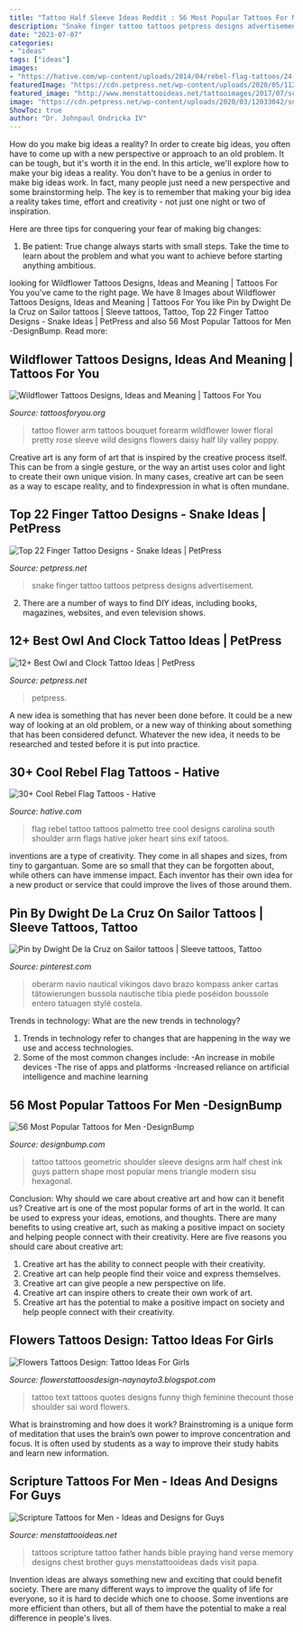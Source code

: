 ```yaml
---
title: "Tattoo Half Sleeve Ideas Reddit : 56 Most Popular Tattoos For Men -designbump"
description: "Snake finger tattoo tattoos petpress designs advertisement"
date: "2023-07-07"
categories:
- "ideas"
tags: ["ideas"]
images:
- "https://hative.com/wp-content/uploads/2014/04/rebel-flag-tattoos/24-rebel-flag-palmetto-tree-on-shoulder.jpg"
featuredImage: "https://cdn.petpress.net/wp-content/uploads/2020/05/11221730/owl-clock-tattoo-scaled.jpg"
featured_image: "http://www.menstattooideas.net/tattooimages/2017/07/scripture-tattoos-16.jpg"
image: "https://cdn.petpress.net/wp-content/uploads/2020/03/12033042/snake-finger-tattoo-women-red.jpg"
ShowToc: true
author: "Dr. Johnpaul Ondricka IV"
---
```



How do you make big ideas a reality?
In order to create big ideas, you often have to come up with a new perspective or approach to an old problem. It can be tough, but it's worth it in the end. In this article, we'll explore how to make your big ideas a reality.
You don't have to be a genius in order to make big ideas work. In fact, many people just need a new perspective and some brainstorming help. The key is to remember that making your big idea a reality takes time, effort and creativity - not just one night or two of inspiration.

Here are three tips for conquering your fear of making big changes: 
1) Be patient: True change always starts with small steps. Take the time to learn about the problem and what you want to achieve before starting anything ambitious.

	

		
looking for Wildflower Tattoos Designs, Ideas and Meaning | Tattoos For You you've came to the right page. We have 8 Images about Wildflower Tattoos Designs, Ideas and Meaning | Tattoos For You like Pin by Dwight De la Cruz on Sailor tattoos | Sleeve tattoos, Tattoo, Top 22 Finger Tattoo Designs - Snake Ideas | PetPress and also 56 Most Popular Tattoos for Men -DesignBump. Read more:
		
    
## Wildflower Tattoos Designs, Ideas And Meaning | Tattoos For You

<img loading=lazy src="https://www.tattoosforyou.org/wp-content/uploads/2016/11/Wildflower-Tattoo-Forearm.jpg" onerror="this.onerror=null;this.src='https://tse1.mm.bing.net/th?id=OIP.K--1Sw4BvXBYC-ChXoqWNAHaLG&amp;pid=15.1';" alt="Wildflower Tattoos Designs, Ideas and Meaning | Tattoos For You">

_Source: tattoosforyou.org_

>tattoo flower arm tattoos bouquet forearm wildflower lower floral pretty rose sleeve wild designs flowers daisy half lily valley poppy. 

	

Creative art is any form of art that is inspired by the creative process itself. This can be from a single gesture, or the way an artist uses color and light to create their own unique vision. In many cases, creative art can be seen as a way to escape reality, and to findexpression in what is often mundane.

    
## Top 22 Finger Tattoo Designs - Snake Ideas | PetPress

<img loading=lazy src="https://cdn.petpress.net/wp-content/uploads/2020/03/12033042/snake-finger-tattoo-women-red.jpg" onerror="this.onerror=null;this.src='https://tse3.mm.bing.net/th?id=OIP.V1xe3y0i9PnEzKKAJyyAcwHaKv&amp;pid=15.1';" alt="Top 22 Finger Tattoo Designs - Snake Ideas | PetPress">

_Source: petpress.net_

>snake finger tattoo tattoos petpress designs advertisement. 

	

2. There are a number of ways to find DIY ideas, including books, magazines, websites, and even television shows.

    
## 12+ Best Owl And Clock Tattoo Ideas | PetPress

<img loading=lazy src="https://cdn.petpress.net/wp-content/uploads/2020/05/11221730/owl-clock-tattoo-scaled.jpg" onerror="this.onerror=null;this.src='https://tse1.mm.bing.net/th?id=OIP.1ZOc2-xrMsyU9D3fN8GxLQHaLH&amp;pid=15.1';" alt="12+ Best Owl and Clock Tattoo Ideas | PetPress">

_Source: petpress.net_

>petpress. 

	

A new idea is something that has never been done before. It could be a new way of looking at an old problem, or a new way of thinking about something that has been considered defunct. Whatever the new idea, it needs to be researched and tested before it is put into practice.

    
## 30+ Cool Rebel Flag Tattoos - Hative

<img loading=lazy src="https://hative.com/wp-content/uploads/2014/04/rebel-flag-tattoos/24-rebel-flag-palmetto-tree-on-shoulder.jpg" onerror="this.onerror=null;this.src='https://tse4.mm.bing.net/th?id=OIP.HDvYIZMANtk9uZZmqnt4NgHaJ4&amp;pid=15.1';" alt="30+ Cool Rebel Flag Tattoos - Hative">

_Source: hative.com_

>flag rebel tattoo tattoos palmetto tree cool designs carolina south shoulder arm flags hative joker heart sins exif tatoos. 

	

inventions are a type of creativity. They come in all shapes and sizes, from tiny to gargantuan. Some are so small that they can be forgotten about, while others can have immense impact. Each inventor has their own idea for a new product or service that could improve the lives of those around them.

    
## Pin By Dwight De La Cruz On Sailor Tattoos | Sleeve Tattoos, Tattoo

<img loading=lazy src="https://i.pinimg.com/736x/77/ca/7c/77ca7cfc5a95abda89630c4ad5badf48.jpg" onerror="this.onerror=null;this.src='https://tse1.mm.bing.net/th?id=OIP.QBwjVVBCukntrJS_PReeFQHaNK&amp;pid=15.1';" alt="Pin by Dwight De la Cruz on Sailor tattoos | Sleeve tattoos, Tattoo">

_Source: pinterest.com_

>oberarm navio nautical vikingos davo brazo kompass anker cartas tätowierungen bussola nautische tibia piede poséidon boussole entero tatuagen stylé costela. 

	

Trends in technology: What are the new trends in technology?
1. Trends in technology refer to changes that are happening in the way we use and access technologies. 
2. Some of the most common changes include: 
-An increase in mobile devices 
-The rise of apps and platforms 
-Increased reliance on artificial intelligence and machine learning 

    
## 56 Most Popular Tattoos For Men -DesignBump

<img loading=lazy src="https://cdn.designbump.com/wp-content/uploads/2015/10/arm-sleeve-tattoos-for-guys.jpg" onerror="this.onerror=null;this.src='https://tse3.mm.bing.net/th?id=OIP.09Gd57m5-2ikgmFh8gDZGQAAAA&amp;pid=15.1';" alt="56 Most Popular Tattoos for Men -DesignBump">

_Source: designbump.com_

>tattoo tattoos geometric shoulder sleeve designs arm half chest ink guys pattern shape most popular mens triangle modern sisu hexagonal. 

	

Conclusion: Why should we care about creative art and how can it benefit us?
Creative art is one of the most popular forms of art in the world. It can be used to express your ideas, emotions, and thoughts. There are many benefits to using creative art, such as making a positive impact on society and helping people connect with their creativity. Here are five reasons you should care about creative art: 
1) Creative art has the ability to connect people with their creativity.
2) Creative art can help people find their voice and express themselves.
3) Creative art can give people a new perspective on life.
4) Creative art can inspire others to create their own work of art.
5) Creative art has the potential to make a positive impact on society and help people connect with their creativity.

    
## Flowers Tattoos Design: Tattoo Ideas For Girls

<img loading=lazy src="http://www.freetattoodesigns.org/images/tattoo-gallery/big-text-tattoo.jpg" onerror="this.onerror=null;this.src='https://tse1.mm.bing.net/th?id=OIP.TD4CErA5ZhUgqQPw_aU4qwHaKI&amp;pid=15.1';" alt="Flowers Tattoos Design: Tattoo Ideas For Girls">

_Source: flowerstattoosdesign-naynayto3.blogspot.com_

>tattoo text tattoos quotes designs funny thigh feminine thecount those shoulder sai word flowers. 

	

What is brainstroming and how does it work?
Brainstroming is a unique form of meditation that uses the brain’s own power to improve concentration and focus. It is often used by students as a way to improve their study habits and learn new information.

    
## Scripture Tattoos For Men - Ideas And Designs For Guys

<img loading=lazy src="http://www.menstattooideas.net/tattooimages/2017/07/scripture-tattoos-16.jpg" onerror="this.onerror=null;this.src='https://tse3.mm.bing.net/th?id=OIP.3ZGf0qSpxm7cOBTLrW9m_gHaOx&amp;pid=15.1';" alt="Scripture Tattoos for Men - Ideas and Designs for Guys">

_Source: menstattooideas.net_

>tattoos scripture tattoo father hands bible praying hand verse memory designs chest brother guys menstattooideas dads visit papa. 

	

Invention ideas are always something new and exciting that could benefit society. There are many different ways to improve the quality of life for everyone, so it is hard to decide which one to choose. Some inventions are more efficient than others, but all of them have the potential to make a real difference in people's lives.

